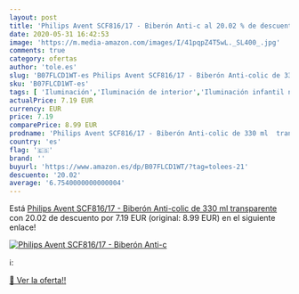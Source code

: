 ```yaml
---
layout: post
title: 'Philips Avent SCF816/17 - Biberón Anti-c al 20.02 % de descuento'
date: 2020-05-31 16:42:53
image: 'https://m.media-amazon.com/images/I/41pqpZ4T5wL._SL400_.jpg'
comments: true
category: ofertas
author: 'tole.es'
slug: 'B07FLCD1WT-es Philips Avent SCF816/17 - Biberón Anti-colic de 330 ml...'
sku: 'B07FLCD1WT-es'
tags: [ 'Iluminación','Iluminación de interior','Iluminación infantil nocturna','Lámparas e iluminación infantil','avent','biberón', ]
actualPrice: 7.19 EUR
currency: EUR
price: 7.19
comparePrice: 8.99 EUR
prodname: 'Philips Avent SCF816/17 - Biberón Anti-colic de 330 ml  transparente'
country: 'es'
flag: '🇪🇸'
brand: ''
buyurl: 'https://www.amazon.es/dp/B07FLCD1WT/?tag=tolees-21'
descuento: '20.02'
average: '6.7540000000000004'
---
```


Está [Philips Avent SCF816/17 - Biberón Anti-colic de 330 ml  transparente](https://www.amazon.es/dp/B07FLCD1WT/?tag=tolees-21) con 20.02 de descuento por 7.19 EUR (original: 8.99 EUR) en el siguiente enlace!

[![Philips Avent SCF816/17 - Biberón Anti-c](https://m.media-amazon.com/images/I/41pqpZ4T5wL._SL400_.jpg)](https://www.amazon.es/dp/B07FLCD1WT/?tag=tolees-21)

ℹ️:


[🛒 Ver la oferta!!](https://www.amazon.es/dp/B07FLCD1WT/?tag=tolees-21)
